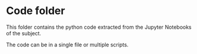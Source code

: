 # Code folder

<div align="justify">
    <p>This folder contains the python code extracted from the Jupyter Notebooks of the subject.</p>
    <p>The code can be in a single file or multiple scripts.</p>
</div>
